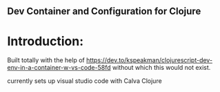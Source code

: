 ## Dev Container and Configuration for Clojure

# Introduction:
Built totally with the help of https://dev.to/kspeakman/clojurescript-dev-env-in-a-container-w-vs-code-58fd
without which this would not exist.

currently sets up visual studio code with Calva Clojure
